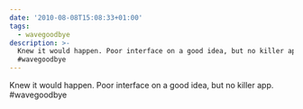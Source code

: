 ```yaml
---
date: '2010-08-08T15:08:33+01:00'
tags:
  - wavegoodbye
description: >-
  Knew it would happen. Poor interface on a good idea, but no killer app.
  #wavegoodbye
---
```

Knew it would happen. Poor interface on a good idea, but no killer app. #wavegoodbye 
